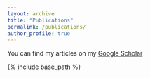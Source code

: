 ```yaml
---
layout: archive
title: "Publications"
permalink: /publications/
author_profile: true
---
```



  You can find my articles on my [Google Scholar](https://scholar.google.com/citations?user=ddQSMq4AAAAJ&hl=el)

{% include base_path %}

